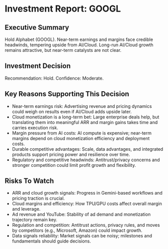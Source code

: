 # Investment Report: GOOGL
## Executive Summary
Hold Alphabet (GOOGL). Near-term earnings and margins face credible headwinds, tempering upside from AI/Cloud. Long-run AI/Cloud growth remains attractive, but near-term catalysts are not clear.

## Investment Decision
Recommendation: Hold. Confidence: Moderate.

## Key Reasons Supporting This Decision
- Near-term earnings risk: Advertising revenue and pricing dynamics could weigh on results even if AI/Cloud adds upside later.
- Cloud monetization is a long-term bet: Large enterprise deals help, but translating them into meaningful ARR and margin gains takes time and carries execution risk.
- Margin pressure from AI costs: AI compute is expensive; near-term margins depend on cloud monetization efficiency and deployment costs.
- Durable competitive advantages: Scale, data advantages, and integrated products support pricing power and resilience over time.
- Regulatory and competitive headwinds: Antitrust/privacy concerns and stronger competition could limit profit growth and flexibility.

## Risks To Watch
- ARR and cloud growth signals: Progress in Gemini-based workflows and pricing traction is crucial.
- Cloud margins and efficiency: How TPU/GPU costs affect overall margin and leverage.
- Ad revenue and YouTube: Stability of ad demand and monetization trajectory remain key.
- Regulation and competition: Antitrust actions, privacy rules, and moves by competitors (e.g., Microsoft, Amazon) could impact growth.
- Data signals reliability: Market signals can be noisy; milestones and fundamentals should guide decisions.